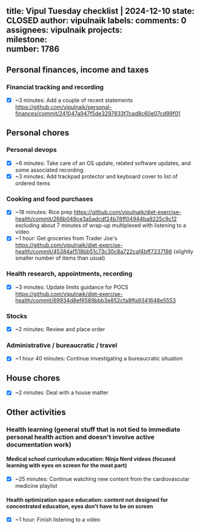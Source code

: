 title:	Vipul Tuesday checklist | 2024-12-10
state:	CLOSED
author:	vipulnaik
labels:	
comments:	0
assignees:	vipulnaik
projects:	
milestone:	
number:	1786
--
## Personal finances, income and taxes

### Financial tracking and recording

- [x] ~3 minutes: Add a couple of recent statements https://github.com/vipulnaik/personal-finances/commit/241047a947f5de3297833f7cad8c60e07cd99f01

## Personal chores

### Personal devops

- [x] ~6 minutes: Take care of an OS update, related software updates, and some associated recording
- [x] ~3 minutes: Add trackpad protector and keyboard cover to list of ordered items

### Cooking and food purchases

- [x] ~18 minutes: Rice prep https://github.com/vipulnaik/diet-exercise-health/commit/266b049ce3a5adcdf24b78ff04944ba9225c9c12 excluding about 7 minutes of wrap-up multiplexed with listening to a video
- [x] ~1 hour: Get groceries from Trader Joe's https://github.com/vipulnaik/diet-exercise-health/commit/45384af518bb51c73c30c8a722caf4bff7237198 (slightly smaller number of items than usual)

### Health research, appointments, recording

- [x] ~3 minutes: Update limits guidance for POCS https://github.com/vipulnaik/diet-exercise-health/commit/69934d8ef6589bbb3e852cfa8ffa9341648e5553

### Stocks

- [x] ~2 minutes: Review and place order

### Administrative / bureaucratic / travel

- [x] ~1 hour 40 minutes: Continue investigating a bureaucratic situation

## House chores

- [x] ~2 minutes: Deal with a house matter

## Other activities

### Health learning (general stuff that is not tied to immediate personal health action and doesn't involve active documentation work)

#### Medical school curriculum education: Ninja Nerd videos (focused learning with eyes on screen for the most part)

- [x] ~25 minutes: Continue watching new content from the cardiovascular medicine playlist

#### Health optimization space education: content not designed for concentrated education, eyes don't have to be on screen

- [x] ~1 hour: Finish listening to a video
